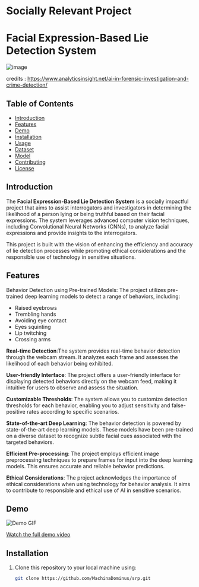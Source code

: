 # Socially Relevant Project

# Facial Expression-Based Lie Detection System


![image](https://github.com/MachinaDominus/srp/assets/141066776/a1c3676b-0b2d-4a3a-9f83-1f0786ad2f97)

credits : https://www.analyticsinsight.net/ai-in-forensic-investigation-and-crime-detection/

## Table of Contents

- [Introduction](#introduction)
- [Features](#features)
- [Demo](#demo)
- [Installation](#installation)
- [Usage](#usage)
- [Dataset](#dataset)
- [Model](#model)
- [Contributing](#contributing)
- [License](#license)

## Introduction

The **Facial Expression-Based Lie Detection System** is a socially impactful project that aims to assist interrogators and investigators in determining the likelihood of a person lying or being truthful based on their facial expressions. The system leverages advanced computer vision techniques, including Convolutional Neural Networks (CNNs), to analyze facial expressions and provide insights to the interrogators.

This project is built with the vision of enhancing the efficiency and accuracy of lie detection processes while promoting ethical considerations and the responsible use of technology in sensitive situations.

## Features

Behavior Detection using Pre-trained Models: The project utilizes pre-trained deep learning models to detect a range of behaviors, including:

- Raised eyebrows
- Trembling hands
- Avoiding eye contact
- Eyes squinting
- Lip twitching
- Crossing arms
  
**Real-time Detection**:The system provides real-time behavior detection through the webcam stream. It analyzes each frame and assesses the likelihood of each behavior being exhibited.

**User-friendly Interface**: The project offers a user-friendly interface for displaying detected behaviors directly on the webcam feed, making it intuitive for users to observe and assess the situation.

**Customizable Thresholds**: The system allows you to customize detection thresholds for each behavior, enabling you to adjust sensitivity and false-positive rates according to specific scenarios.

**State-of-the-art Deep Learning**: The behavior detection is powered by state-of-the-art deep learning models. These models have been pre-trained on a diverse dataset to recognize subtle facial cues associated with the targeted behaviors.

**Efficient Pre-processing**: The project employs efficient image preprocessing techniques to prepare frames for input into the deep learning models. This ensures accurate and reliable behavior predictions.

**Ethical Considerations**: The project acknowledges the importance of ethical considerations when using technology for behavior analysis. It aims to contribute to responsible and ethical use of AI in sensitive scenarios.



## Demo

![Demo GIF](demo.gif)

[Watch the full demo video](demo_video_link)

## Installation

1. Clone this repository to your local machine using:
   ```sh
   git clone https://github.com/MachinaDominus/srp.git
